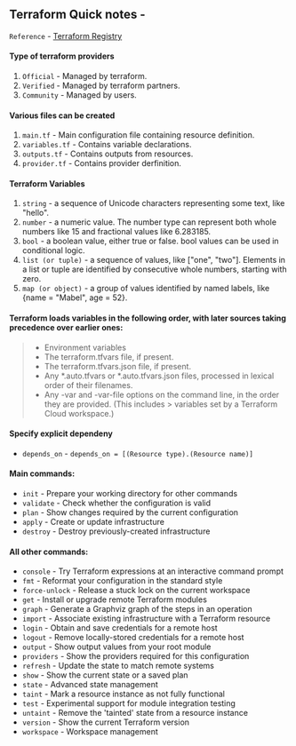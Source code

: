 ## Terraform Quick notes -
`Reference` - [Terraform Registry](https://registry.terraform.io/)

#### Type of terraform providers
1. `Official` - Managed by terraform.
2. `Verified` - Managed by terraform partners.
3. `Community` - Managed by users.

#### Various files can be created
1. `main.tf` - Main configuration file containing resource definition.
2. `variables.tf` - Contains variable declarations.
3. `outputs.tf` - Contains outputs from resources.
4. `provider.tf` - Contains provider derfinition.

#### Terraform Variables
1. `string` - a sequence of Unicode characters representing some text, like "hello".
2. `number` - a numeric value. The number type can represent both whole numbers like 15 and fractional values like 6.283185.
3. `bool` - a boolean value, either true or false. bool values can be used in conditional logic.
4. `list (or tuple)` - a sequence of values, like ["one", "two"]. Elements in a list or tuple are identified by consecutive whole numbers, starting with zero.
5. `map (or object)` - a group of values identified by named labels, like {name = "Mabel", age = 52}.

#### Terraform loads variables in the following order, with later sources taking precedence over earlier ones:
> - Environment variables
> - The terraform.tfvars file, if present.
> - The terraform.tfvars.json file, if present.
> - Any *.auto.tfvars or *.auto.tfvars.json files, processed in lexical order of their filenames.
> - Any -var and -var-file options on the command line, in the order they are provided. (This includes > variables set by a Terraform Cloud workspace.)

#### Specify explicit dependeny
- `depends_on` - `depends_on = [(Resource type).(Resource name)]`

#### Main commands:
- `init` - Prepare your working directory for other commands
- `validate` - Check whether the configuration is valid
- `plan` - Show changes required by the current configuration
- `apply` - Create or update infrastructure
- `destroy` - Destroy previously-created infrastructure

#### All other commands:
- `console` - Try Terraform expressions at an interactive command prompt
- `fmt` - Reformat your configuration in the standard style
- `force-unlock` - Release a stuck lock on the current workspace
- `get` - Install or upgrade remote Terraform modules
- `graph` - Generate a Graphviz graph of the steps in an operation
- `import` - Associate existing infrastructure with a Terraform resource
- `login` - Obtain and save credentials for a remote host
- `logout` - Remove locally-stored credentials for a remote host
- `output` - Show output values from your root module
- `providers` - Show the providers required for this configuration
- `refresh` - Update the state to match remote systems
- `show` - Show the current state or a saved plan
- `state` - Advanced state management
- `taint` - Mark a resource instance as not fully functional
- `test` - Experimental support for module integration testing
- `untaint` - Remove the 'tainted' state from a resource instance
- `version` - Show the current Terraform version
- `workspace` - Workspace management



